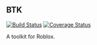 ## BTK

[![Build Status](https://travis-ci.org/bobsh/BTK.svg?branch=master)](https://travis-ci.org/bobsh/BTK) [![Coverage Status](https://coveralls.io/repos/github/bobsh/BTK/badge.svg)](https://coveralls.io/github/bobsh/BTK)

A toolkit for Roblox.